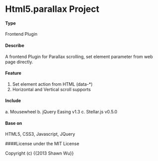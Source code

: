 Html5.parallax Project
=========

#### Type
Frontend Plugin

#### Describe
A frontend Plugin for Parallax scrolling, set element parameter from web page directly.

#### Feature
1. Set element action from HTML (data-*)
2. Horizontal and Vertical scroll supports

#### Include
a. Mousewheel
b. jQuery Easing v1.3
c. Stellar.js v0.5.0

#### Base on
HTML5, CSS3, Javascript, JQuery

####License
under the MIT License <p>Copyright (c) {{2013 Shawn Wu}}</p>
